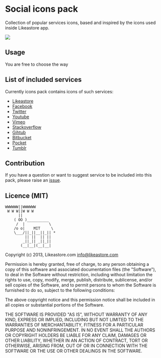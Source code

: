 # Social icons pack

Collection of popular services icons, based and inspired by the icons used inside Likeastore app.

![](https://raw.githubusercontent.com/likeastore/likeastore-social-icons/master/all-preview-green.png)

## Usage

You are free to choose the way

## List of included services

Currently icons pack contains icons of such services:

- [Likeastore](http://likeastore.com)
- [Facebook](http://facebook.com)
- [Twitter](http://twitter.com)
- [Youtube](http://youtube.com)
- [Vimeo](http://vimeo.com)
- [Stackoverflow](http://stackoverflow.com)
- [Gihtub](http://github.com)
- [Bitbucket](http://bitbucket.com)
- [Pocket](http://pocket.com)
- [Tumblr](http://tumblr.com)

## Contribution

If you have a question or want to suggest service to be included into this pack, please raise an [issue](https://github.com/likeastore/likeastore-social-icons/issues).

## Licence (MIT)

```
WWWWWW||WWWWWW
 W W W||W W W
      ||
    ( OO )__________
     /  |           \
    /o o|    MIT     \
    \___/||_||__||_|| *
         || ||  || ||
        _||_|| _||_||
       (__|__|(__|__|
```

Copyright (c) 2013, Likeastore.com info@likeastore.com

Permission is hereby granted, free of charge, to any person obtaining a copy of this software and associated documentation files (the "Software"), to deal in the Software without restriction, including without limitation the rights to use, copy, modify, merge, publish, distribute, sublicense, and/or sell copies of the Software, and to permit persons to whom the Software is furnished to do so, subject to the following conditions:

The above copyright notice and this permission notice shall be included in all copies or substantial portions of the Software.

THE SOFTWARE IS PROVIDED "AS IS", WITHOUT WARRANTY OF ANY KIND, EXPRESS OR IMPLIED, INCLUDING BUT NOT LIMITED TO THE WARRANTIES OF MERCHANTABILITY, FITNESS FOR A PARTICULAR PURPOSE AND NONINFRINGEMENT. IN NO EVENT SHALL THE AUTHORS OR COPYRIGHT HOLDERS BE LIABLE FOR ANY CLAIM, DAMAGES OR OTHER LIABILITY, WHETHER IN AN ACTION OF CONTRACT, TORT OR OTHERWISE, ARISING FROM, OUT OF OR IN CONNECTION WITH THE SOFTWARE OR THE USE OR OTHER DEALINGS IN THE SOFTWARE.
